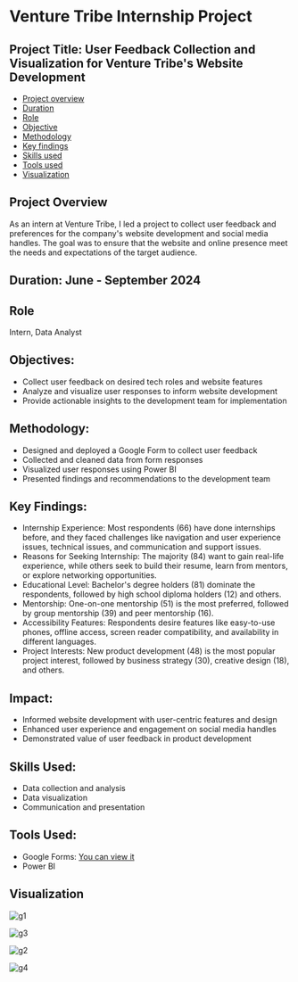 # Venture Tribe Internship Project

## Project Title: User Feedback Collection and Visualization for Venture Tribe's Website Development
- [Project overview](#project-overview)
- [Duration](#duration)
- [Role](#role)
- [Objective](#object)
- [Methodology](#methodology)
- [Key findings](#key-findings)
- [Skills used](#skills-used)
- [Tools used](#tools-used)
- [Visualization](#visualization)

## Project Overview
As an intern at Venture Tribe, I led a project to collect user feedback and preferences for the company's website development and social media handles. The goal was to ensure that the website and online presence meet the needs and expectations of the target audience.

## Duration: June - September 2024

## Role
Intern, Data Analyst


## Objectives:
- Collect user feedback on desired tech roles and website features
- Analyze and visualize user responses to inform website development
- Provide actionable insights to the development team for implementation
  
## Methodology:
- Designed and deployed a Google Form to collect user feedback
- Collected and cleaned data from form responses
- Visualized user responses using Power BI 
- Presented findings and recommendations to the development team
  
## Key Findings:
- Internship Experience: Most respondents (66) have done internships before, and they faced challenges like navigation and user experience issues, technical issues, and communication and support issues.
- Reasons for Seeking Internship: The majority (84) want to gain real-life experience, while others seek to build their resume, learn from mentors, or explore networking opportunities.
- Educational Level: Bachelor's degree holders (81) dominate the respondents, followed by high school diploma holders (12) and others.
- Mentorship: One-on-one mentorship (51) is the most preferred, followed by group mentorship (39) and peer mentorship (16).
- Accessibility Features: Respondents desire features like easy-to-use phones, offline access, screen reader compatibility, and availability in different languages.
- Project Interests: New product development (48) is the most popular project interest, followed by business strategy (30), creative design (18), and others.

## Impact:
- Informed website development with user-centric features and design
- Enhanced user experience and engagement on social media handles
- Demonstrated value of user feedback in product development

## Skills Used:
- Data collection and analysis
- Data visualization
- Communication and presentation
  
## Tools Used:
- Google Forms: [You can view it](https://docs.google.com/forms/d/e/1FAIpQLSd3Ved48rapUbfB_YVX1G8eK9bEmVsaCwuEp_-IDAd0AHXy4g/viewform?usp=sf_link)
- Power BI

## Visualization

![g1](https://github.com/user-attachments/assets/b5c5899f-f25e-4981-bbb7-1f9ec33ffc0f)

![g3](https://github.com/user-attachments/assets/9fb1b8e2-dfdd-44a9-a1ec-9bde8f4f2c85)

![g2](https://github.com/user-attachments/assets/31eb7166-2f2e-4c9d-a9e2-d8d650f7ae6b)

![g4](https://github.com/user-attachments/assets/b3690fe9-8a22-43e6-8a07-30de9741e428)




